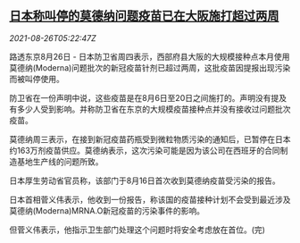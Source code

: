 <!--1629955863000-->
[日本称叫停的莫德纳问题疫苗已在大阪施打超过两周](https://cn.reuters.com/article/japan-moderna-vaccine-0826-idCNKBS2FR0CM)
------

<div><i>2021-08-26T05:22:47Z</i></div><p>路透东京8月26日 - 日本防卫省周四表示，西部府县大阪的大规模接种点本月使用莫德纳(Moderna)问题批次的新冠疫苗针剂已超过两周，这批疫苗因提报出现污染而被叫停使用。</p><p>防卫省在一份声明中说，这些疫苗是在8月6日至20日之间施打的。声明没有提及有多少人受到影响。并称防卫省在东京的大规模疫苗接种点并没有接收过问题批次疫苗。</p><p>莫德纳周三表示，在接到新冠疫苗药瓶受到微粒物质污染的通知后，已暂停在日本约163万剂疫苗供应。莫德纳表示，这次污染可能是因为该公司在西班牙的合同制造基地生产线的问题所致。</p><p>日本厚生劳动省官员称，该部门于8月16日首次收到莫德纳疫苗受污染的报告。</p><p>日本首相菅义伟表示，他收到一份报告，称该国的疫苗接种计划不会受到最近涉及莫德纳(Moderna)MRNA.O新冠疫苗的污染事件的影响。</p><p>但菅义伟表示，他指示卫生部门处理这个问题时将安全考虑放在首位。(完)</p>
